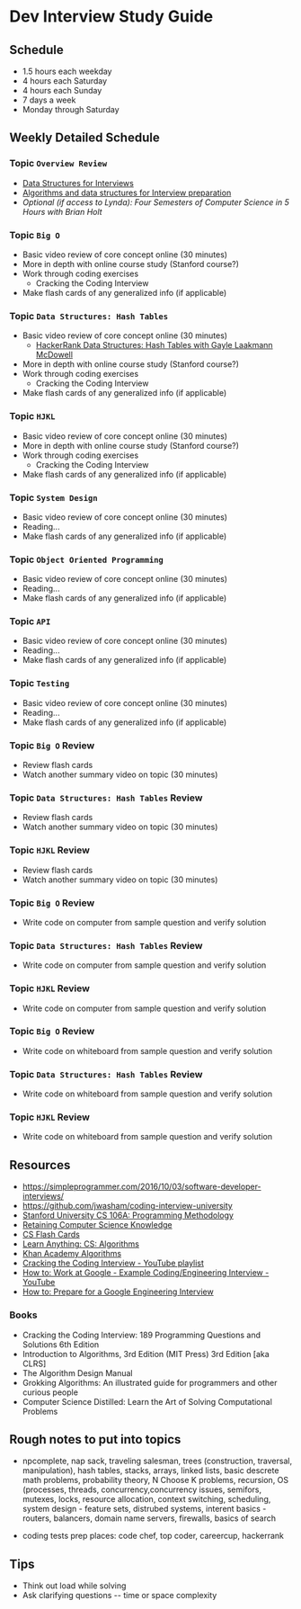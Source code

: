 # Dev Interview Study Guide

## Schedule

- 1.5 hours each weekday
- 4 hours each Saturday
- 4 hours each Sunday
- 7 days a week
- Monday through Saturday

## Weekly Detailed Schedule

### Topic `Overview Review`
  - [Data Structures for Interviews](http://www.columbia.edu/~jxz2101/#1)
  - [Algorithms and data structures for Interview preparation](https://www.youtube.com/watch?v=BchPukWb0CU)
  - _Optional (if access to Lynda): Four Semesters of Computer Science in 5 Hours with Brian Holt_
### Topic `Big O`
  - Basic video review of core concept online (30 minutes)
  - More in depth with online course study (Stanford course?)
  - Work through coding exercises
    - Cracking the Coding Interview
  - Make flash cards of any generalized info (if applicable)
### Topic `Data Structures: Hash Tables`
  - Basic video review of core concept online (30 minutes)
    - [HackerRank Data Structures: Hash Tables with Gayle Laakmann McDowell](https://www.youtube.com/watch?v=shs0KM3wKv8)
  - More in depth with online course study (Stanford course?)
  - Work through coding exercises
    - Cracking the Coding Interview
  - Make flash cards of any generalized info (if applicable)
### Topic `HJKL`
  - Basic video review of core concept online (30 minutes)
  - More in depth with online course study (Stanford course?)
  - Work through coding exercises
    - Cracking the Coding Interview
  - Make flash cards of any generalized info (if applicable)
### Topic `System Design`
  - Basic video review of core concept online (30 minutes)
  - Reading...
  - Make flash cards of any generalized info (if applicable)
### Topic `Object Oriented Programming`
  - Basic video review of core concept online (30 minutes)
  - Reading...
  - Make flash cards of any generalized info (if applicable)
### Topic `API`
  - Basic video review of core concept online (30 minutes)
  - Reading...
  - Make flash cards of any generalized info (if applicable)
### Topic `Testing`
  - Basic video review of core concept online (30 minutes)
  - Reading...
  - Make flash cards of any generalized info (if applicable)
### Topic `Big O` Review
  - Review flash cards
  - Watch another summary video on topic (30 minutes)
### Topic `Data Structures: Hash Tables` Review
  - Review flash cards
  - Watch another summary video on topic (30 minutes)
### Topic `HJKL` Review
  - Review flash cards
  - Watch another summary video on topic (30 minutes)
### Topic `Big O` Review
  - Write code on computer from sample question and verify solution
### Topic `Data Structures: Hash Tables` Review
  - Write code on computer from sample question and verify solution
### Topic `HJKL` Review
  - Write code on computer from sample question and verify solution
### Topic `Big O` Review
  - Write code on whiteboard from sample question and verify solution
### Topic `Data Structures: Hash Tables` Review
  - Write code on whiteboard from sample question and verify solution
### Topic `HJKL` Review
  - Write code on whiteboard from sample question and verify solution

## Resources

- https://simpleprogrammer.com/2016/10/03/software-developer-interviews/
- https://github.com/jwasham/coding-interview-university
- [Stanford University CS 106A: Programming Methodology](https://see.stanford.edu/Course/CS106A)
- [Retaining Computer Science Knowledge](https://startupnextdoor.com/retaining-computer-science-knowledge/)
- [CS Flash Cards](https://github.com/jwasham/computer-science-flash-cards)
- [Learn Anything: CS: Algorithms](https://learn-anything.xyz/computer-science/algorithms)
- [Khan Academy Algorithms](https://www.khanacademy.org/computing/computer-science/algorithms)
- [Cracking the Coding Interview - YouTube playlist](https://www.youtube.com/watch?v=shs0KM3wKv8&list=PLX6IKgS15Ue02WDPRCmYKuZicQHit9kFt)
- [How to: Work at Google - Example Coding/Engineering Interview - YouTube](https://www.youtube.com/watch?v=XKu_SEDAykw)
- [How to: Prepare for a Google Engineering Interview](https://www.youtube.com/watch?v=ko-KkSmp-Lk)

### Books

- Cracking the Coding Interview: 189 Programming Questions and Solutions 6th Edition
- Introduction to Algorithms, 3rd Edition (MIT Press) 3rd Edition [aka CLRS]
- The Algorithm Design Manual
- Grokking Algorithms: An illustrated guide for programmers and other curious people
- Computer Science Distilled: Learn the Art of Solving Computational Problems

## Rough notes to put into topics

- npcomplete, nap sack, traveling salesman, trees (construction, traversal, manipulation), hash tables, stacks, arrays, linked lists, basic descrete math problems, probability theory, N Choose K problems, recursion, OS (processes, threads, concurrency,concurrency issues, semifors, mutexes, locks, resource allocation, context switching, scheduling, system design - feature sets, distrubed systems, interent basics - routers, balancers, domain name servers, firewalls, basics of search

- coding tests prep places: code chef, top coder, careercup, hackerrank

## Tips

- Think out load while solving
- Ask clarifying questions
-- time or space complexity
